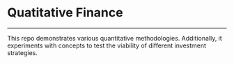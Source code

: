 # Quatitative Finance

---

This repo demonstrates various quantitative methodologies. Additionally, it experiments with concepts to test the viability of different investment strategies.

